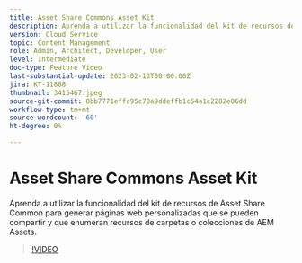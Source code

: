 ```yaml
---
title: Asset Share Commons Asset Kit
description: Aprenda a utilizar la funcionalidad del kit de recursos de Asset Share Common para generar páginas web personalizadas que se pueden compartir y que enumeran recursos de carpetas o colecciones de AEM Assets.
version: Cloud Service
topic: Content Management
role: Admin, Architect, Developer, User
level: Intermediate
doc-type: Feature Video
last-substantial-update: 2023-02-13T00:00:00Z
jira: KT-11868
thumbnail: 3415467.jpeg
source-git-commit: 8bb7771effc95c70a9ddeffb1c54a1c2282e06dd
workflow-type: tm+mt
source-wordcount: '60'
ht-degree: 0%

---
```



# Asset Share Commons Asset Kit

Aprenda a utilizar la funcionalidad del kit de recursos de Asset Share Common para generar páginas web personalizadas que se pueden compartir y que enumeran recursos de carpetas o colecciones de AEM Assets.

>[!VIDEO](https://video.tv.adobe.com/v/3415467/?quality=12&learn=on)
